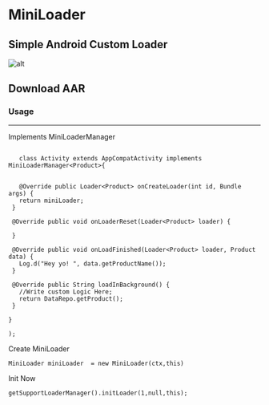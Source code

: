 

# MiniLoader

## Simple Android Custom Loader

![alt](http://link)

## Download AAR


### Usage 
 ---
 Implements MiniLoaderManager
 ``` 

    class Activity extends AppCompatActivity implements MiniLoaderManager<Product>{


    @Override public Loader<Product> onCreateLoader(int id, Bundle args) {
    return miniLoader;
  }

  @Override public void onLoaderReset(Loader<Product> loader) {

  }

  @Override public void onLoadFinished(Loader<Product> loader, Product data) {
    Log.d("Hey yo! ", data.getProductName());
  }

  @Override public String loadInBackground() {
    //Write custom Logic Here;
    return DataRepo.getProduct();
  }

 } 

);
``` 
Create MiniLoader 
``` 
MiniLoader miniLoader  = new MiniLoader(ctx,this)

```

Init Now

``` 
getSupportLoaderManager().initLoader(1,null,this);
```




    

    

